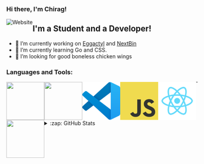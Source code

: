 ### Hi there, I'm Chirag!

[![Website](https://img.shields.io/website?label=chiragdev.xyz&style=for-the-badge&url=https://chiragdev.xyz)](https://chiragdev.xyz)

## I'm a Student and a Developer!

- 🐶 I’m currently working on [Eggactyl](https://eggactyl.cloud) and [NextBin](https://github.com/chirag350/Nextbin)
- :brain: I’m currently learning Go and CSS.
- 🥘 I’m looking for good boneless chicken wings

### Languages and Tools:

<img src="https://polypane.app/static/5df5528946772487a6ab462ff2125f26/icon.png" height="100" width="100">

<img src="https://upload.wikimedia.org/wikipedia/commons/thumb/a/a5/Archlinux-icon-crystal-64.svg/768px-Archlinux-icon-crystal-64.svg.png" height="100" width="100">

<img src="https://raw.githubusercontent.com/github/explore/80688e429a7d4ef2fca1e82350fe8e3517d3494d/topics/visual-studio-code/visual-studio-code.png" height="100" width="100">

<img src="https://raw.githubusercontent.com/github/explore/80688e429a7d4ef2fca1e82350fe8e3517d3494d/topics/javascript/javascript.png" height="100" width="100">

<img src="https://raw.githubusercontent.com/github/explore/80688e429a7d4ef2fca1e82350fe8e3517d3494d/topics/react/react.png" height="100" width="100">

<img src="https://kde.org/stuff/clipart/logo/kde-logo-white-gray-rounded-3000x3000.png" height="100" width="100">

---
   
   
<details>
  <summary>:zap: GitHub Stats</summary>

  <img align="left" alt="chirag350's GitHub Stats" src="https://github-readme-stats.vercel.app/api?username=chirag350" />

</details>


<style>
  img {
    display: inline-block;
    align: left;
    float: left;
  }
</style>